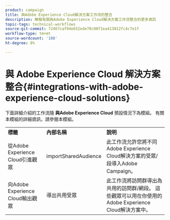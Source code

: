 ```yaml
---
product: campaign
title: 與Adobe Experience Cloud解決方案工作流的整合
description: 瞭解有關與Adobe Experience Cloud解決方案工作流整合的更多資訊
topic-tags: technical-workflows
source-git-commit: 72467caf94e652ede70c00f1ea413012fc4c7e1f
workflow-type: tm+mt
source-wordcount: '108'
ht-degree: 8%

---
```



# 與 Adobe Experience Cloud 解決方案整合{#integrations-with-adobe-experience-cloud-solutions}



下面詳細介紹的工作流隨 **與Adobe Experience Cloud** 預設情況下為模組。 有關本模組的詳細資訊，請參閱本模組。

<table> 
 <tbody> 
  <tr> 
   <td> <strong>標籤</strong><br /> </td> 
   <td> <strong>內部名稱</strong><br /> </td> 
   <td> <strong>說明</strong><br /> </td> 
  </tr> 
  <tr> 
   <td> <span class="uicontrol">從Adobe Experience Cloud引進觀眾</span> <br /> </td> 
   <td> <span class="uicontrol">importSharedAudience</span> <br /> </td> 
   <td> 此工作流允許您將不同Adobe Experience Cloud解決方案的受眾/段導入Adobe Campaign。<br /> </td> 
  </tr> 
  <tr> 
   <td> <span class="uicontrol">向Adobe Experience Cloud輸出觀眾</span> <br /> </td> 
   <td> <span class="uicontrol">導出共用受眾</span> <br /> </td> 
   <td> 此工作流將訪問群導出為共用的訪問群/網段。 這些觀眾可以用在你使用的Adobe Experience Cloud解決方案中。<br /> </td> 
  </tr> 
 </tbody> 
</table>

